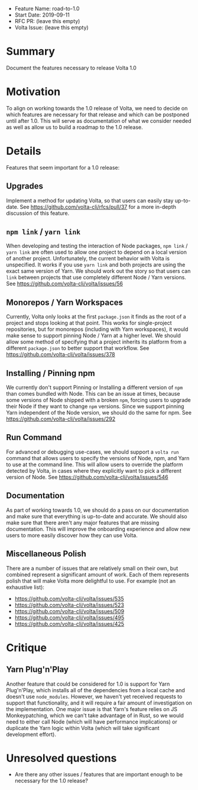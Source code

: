 - Feature Name: road-to-1.0
- Start Date: 2019-09-11
- RFC PR: (leave this empty)
- Volta Issue: (leave this empty)

# Summary
[summary]: #summary

Document the features necessary to release Volta 1.0

# Motivation
[motivation]: #motivation

To align on working towards the 1.0 release of Volta, we need to decide on which features are necessary for that release and which can be postponed until after 1.0. This will serve as documentation of what we consider needed as well as allow us to build a roadmap to the 1.0 release.

# Details
[details]: #details

Features that seem important for a 1.0 release:

## Upgrades

Implement a method for updating Volta, so that users can easily stay up-to-date. See https://github.com/volta-cli/rfcs/pull/37 for a more in-depth discussion of this feature.

## `npm link` / `yarn link`

When developing and testing the interaction of Node packages, `npm link` / `yarn link` are often used to allow one project to depend on a local version of another project. Unfortunately, the current behavior with Volta is unspecified. It works if you use `yarn link` and both projects are using the exact same version of Yarn. We should work out the story so that users can `link` between projects that use completely different Node / Yarn versions. See https://github.com/volta-cli/volta/issues/56

## Monorepos / Yarn Workspaces

Currently, Volta only looks at the first `package.json` it finds as the root of a project and stops looking at that point. This works for single-project repositories, but for monorepos (including with Yarn workspaces), it would make sense to support pinning Node / Yarn at a higher level. We should allow some method of specifying that a project inherits its platform from a different `package.json` to better support that workflow. See https://github.com/volta-cli/volta/issues/378

## Installing / Pinning npm

We currently don't support Pinning or Installing a different version of `npm` than comes bundled with Node. This can be an issue at times, because some versions of Node shipped with a broken `npm`, forcing users to upgrade their Node if they want to change `npm` versions. Since we support pinning Yarn independent of the Node version, we should do the same for npm. See https://github.com/volta-cli/volta/issues/292

## Run Command

For advanced or debugging use-cases, we should support a `volta run` command that allows users to specify the versions of Node, npm, and Yarn to use at the command line. This will allow users to override the platform detected by Volta, in cases where they explicitly want to pick a different version of Node. See https://github.com/volta-cli/volta/issues/546

## Documentation

As part of working towards 1.0, we should do a pass on our documentation and make sure that everything is up-to-date and accurate. We should also make sure that there aren't any major features that are missing documentation. This will improve the onboarding experience and allow new users to more easily discover how they can use Volta.

## Miscellaneous Polish

There are a number of issues that are relatively small on their own, but combined represent a significant amount of work. Each of them represents polish that will make Volta more delightful to use. For example (not an exhaustive list):

* https://github.com/volta-cli/volta/issues/535
* https://github.com/volta-cli/volta/issues/523
* https://github.com/volta-cli/volta/issues/509
* https://github.com/volta-cli/volta/issues/495
* https://github.com/volta-cli/volta/issues/425

# Critique
[critique]: #critique

## Yarn Plug'n'Play

Another feature that could be considered for 1.0 is support for Yarn Plug'n'Play, which installs all of the dependencies from a local cache and doesn't use `node_modules`. However, we haven't yet received requests to support that functionality, and it will require a fair amount of investigation on the implementation. One major issue is that Yarn's feature relies on JS Monkeypatching, which we can't take advantage of in Rust, so we would need to either call Node (which will have performance implications) or duplicate the Yarn logic within Volta (which will take significant development effort).

# Unresolved questions
[unresolved]: #unresolved-questions

- Are there any other issues / features that are important enough to be necessary for the 1.0 release?
